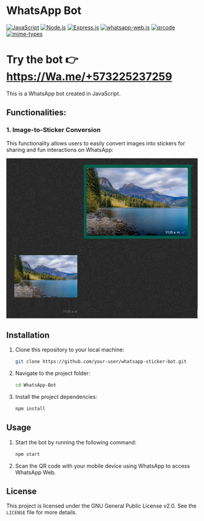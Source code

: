 # WhatsApp Bot

[![JavaScript](https://img.shields.io/badge/JavaScript-ES6-F7DF1E.svg)](https://developer.mozilla.org/en-US/docs/Web/JavaScript)
[![Node.js](https://img.shields.io/badge/Node.js-18.16.0-green.svg)](https://nodejs.org/)
[![Express.js](https://img.shields.io/badge/Express.js-4.18.2-lightgrey.svg)](https://expressjs.com/)
[![whatsapp-web.js](https://img.shields.io/badge/whatsapp--web.js-1.21.0-blue.svg)](https://github.com/pedroslopez/whatsapp-web.js)
[![qrcode](https://img.shields.io/badge/qrcode-0.12.0-orange.svg)](https://www.npmjs.com/package/qrcode-terminal)
[![mime-types](https://img.shields.io/badge/mime--types-2.1.35-red.svg)](https://www.npmjs.com/package/mime-types)



# Try the bot 👉 https://Wa.me/+573225237259

This is a WhatsApp bot created in JavaScript.

## Functionalities:

### 1. Image-to-Sticker Conversion

This functionality allows users to easily convert images into stickers for sharing and fun interactions on WhatsApp:

<p align="center">
  <img src="docs/image.png">
</p>

## Installation

1. Clone this repository to your local machine:

   ```bash
   git clone https://github.com/your-user/whatsapp-sticker-bot.git
   ```

2. Navigate to the project folder:

   ```bash
   cd WhatsApp-Bot
   ```

3. Install the project dependencies:

   ```bash
   npm install
   ```

## Usage

1. Start the bot by running the following command:

    ```bash
   npm start
   ```

2. Scan the QR code with your mobile device using WhatsApp to access WhatsApp Web.

## License
This project is licensed under the GNU General Public License v2.0. See the `LICENSE` file for more details.